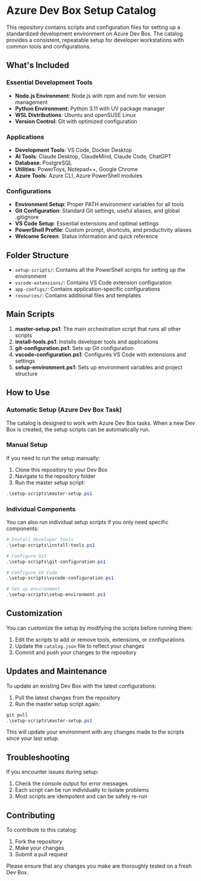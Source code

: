 # Azure Dev Box Setup Catalog

This repository contains scripts and configuration files for setting up a standardized development environment on Azure Dev Box. The catalog provides a consistent, repeatable setup for developer workstations with common tools and configurations.

## What's Included

### Essential Development Tools
- **Node.js Environment**: Node.js with npm and nvm for version management
- **Python Environment**: Python 3.11 with UV package manager
- **WSL Distributions**: Ubuntu and openSUSE Linux
- **Version Control**: Git with optimized configuration

### Applications
- **Development Tools**: VS Code, Docker Desktop
- **AI Tools**: Claude Desktop, ClaudeMind, Claude Code, ChatGPT
- **Database**: PostgreSQL
- **Utilities**: PowerToys, Notepad++, Google Chrome
- **Azure Tools**: Azure CLI, Azure PowerShell modules

### Configurations
- **Environment Setup**: Proper PATH environment variables for all tools
- **Git Configuration**: Standard Git settings, useful aliases, and global .gitignore
- **VS Code Setup**: Essential extensions and optimal settings
- **PowerShell Profile**: Custom prompt, shortcuts, and productivity aliases
- **Welcome Screen**: Status information and quick reference

## Folder Structure

- `setup-scripts/`: Contains all the PowerShell scripts for setting up the environment
- `vscode-extensions/`: Contains VS Code extension configuration
- `app-configs/`: Contains application-specific configurations
- `resources/`: Contains additional files and templates

## Main Scripts

1. **master-setup.ps1**: The main orchestration script that runs all other scripts
2. **install-tools.ps1**: Installs developer tools and applications
3. **git-configuration.ps1**: Sets up Git configuration
4. **vscode-configuration.ps1**: Configures VS Code with extensions and settings
5. **setup-environment.ps1**: Sets up environment variables and project structure

## How to Use

### Automatic Setup (Azure Dev Box Task)

The catalog is designed to work with Azure Dev Box tasks. When a new Dev Box is created, the setup scripts can be automatically run.

### Manual Setup

If you need to run the setup manually:

1. Clone this repository to your Dev Box
2. Navigate to the repository folder
3. Run the master setup script:

```powershell
.\setup-scripts\master-setup.ps1
```

### Individual Components

You can also run individual setup scripts if you only need specific components:

```powershell
# Install developer tools
.\setup-scripts\install-tools.ps1

# Configure Git
.\setup-scripts\git-configuration.ps1

# Configure VS Code
.\setup-scripts\vscode-configuration.ps1

# Set up environment
.\setup-scripts\setup-environment.ps1
```

## Customization

You can customize the setup by modifying the scripts before running them:

1. Edit the scripts to add or remove tools, extensions, or configurations
2. Update the `catalog.json` file to reflect your changes
3. Commit and push your changes to the repository

## Updates and Maintenance

To update an existing Dev Box with the latest configurations:

1. Pull the latest changes from the repository
2. Run the master setup script again:

```powershell
git pull
.\setup-scripts\master-setup.ps1
```

This will update your environment with any changes made to the scripts since your last setup.

## Troubleshooting

If you encounter issues during setup:

1. Check the console output for error messages
2. Each script can be run individually to isolate problems
3. Most scripts are idempotent and can be safely re-run

## Contributing

To contribute to this catalog:

1. Fork the repository
2. Make your changes
3. Submit a pull request

Please ensure that any changes you make are thoroughly tested on a fresh Dev Box.